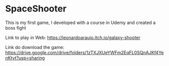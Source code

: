 # SpaceShooter
This is my first game, I developed with a course in Udemy and created a boss fight

Link to play in Web: https://leonardoaraujo.itch.io/galaxy-shooter

Link do download the game: https://drive.google.com/drive/folders/1zTXJXUeYWFm2EqFL0SQnAJKf4YenKtyt?usp=sharing
